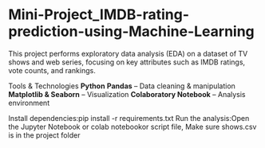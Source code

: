 # Mini-Project_IMDB-rating-prediction-using-Machine-Learning
This project performs exploratory data analysis (EDA) on a dataset of TV shows and web series, focusing on key attributes such as IMDB ratings, vote counts, and rankings. 

Tools & Technologies
**Python**
**Pandas** – Data cleaning & manipulation
**Matplotlib & Seaborn** – Visualization
**Colaboratory Notebook** – Analysis environment

Install dependencies:pip install -r requirements.txt
Run the analysis:Open the Jupyter Notebook or colab notebookor script file, Make sure shows.csv is in the project folder
